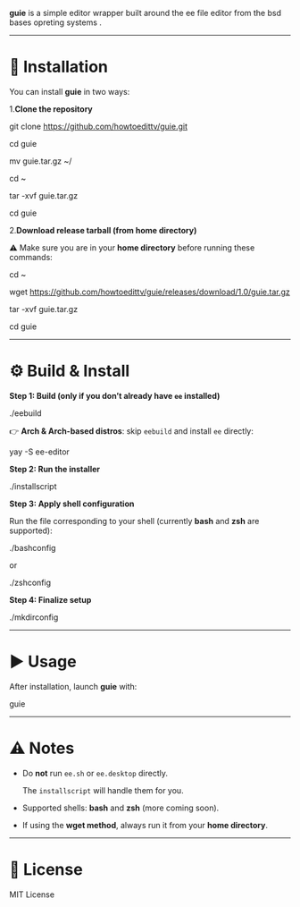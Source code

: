 **guie** is a simple editor wrapper built around the ee file editor from the bsd bases opreting systems .  


---

# 🚀 Installation


You can install **guie** in two ways:



1.**Clone the repository**  


git clone https://github.com/howtoedittv/guie.git  


cd guie  


mv guie.tar.gz ~/  


cd ~  


tar -xvf guie.tar.gz  


cd guie  



2.**Download release tarball (from home directory)**  


⚠️ Make sure you are in your **home directory** before running these commands:  


cd ~  


wget https://github.com/howtoedittv/guie/releases/download/1.0/guie.tar.gz  


tar -xvf guie.tar.gz  


cd guie  



---

# ⚙️ Build & Install



**Step 1: Build (only if you don’t already have `ee` installed)**  


./eebuild  


👉 **Arch & Arch-based distros**: skip `eebuild` and install `ee` directly:  


yay -S ee-editor  



**Step 2: Run the installer**  


./installscript  



**Step 3: Apply shell configuration**  


Run the file corresponding to your shell (currently **bash** and **zsh** are supported):  


./bashconfig  


or  


./zshconfig  



**Step 4: Finalize setup**  


./mkdirconfig  



---

# ▶️ Usage


After installation, launch **guie** with:  


guie  



---

# ⚠️ Notes


- Do **not** run `ee.sh` or `ee.desktop` directly.  

  The `installscript` will handle them for you.  


- Supported shells: **bash** and **zsh** (more coming soon).  


- If using the **wget method**, always run it from your **home directory**.  



---

# 📜 License


MIT License

